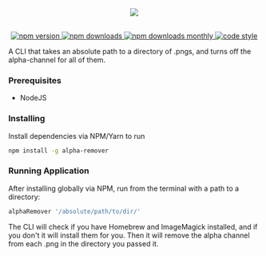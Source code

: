 <div align="center">

  <img width="auto" height="auto" src="https://s3-us-west-2.amazonaws.com/andrew-sadowski-images/AlphaRemover.png">

</div>
<br />
<p align="center">
  <a href="https://www.npmjs.com/package/alpha-remover">
    <img src="https://img.shields.io/npm/v/alpha-remover.svg?style=flat-square" alt="npm version">
  </a>
    <a href="https://www.npmjs.com/package/alpha-remover">
    <img src="https://img.shields.io/npm/dt/alpha-remover.svg?style=flat-square" alt="npm downloads">
  </a>
  <a href="https://www.npmjs.com/package/alpha-remover">
    <img src="https://img.shields.io/npm/dm/alpha-remover.svg?style=flat-square" alt="npm downloads monthly">
  </a>
  <a href="https://github.com/prettier/prettier">
    <img src="https://img.shields.io/badge/code_style-prettier-ff69b4.svg?style=flat-square" alt="code style" />
  </a>
</p>

A CLI that takes an absolute path to a directory of .pngs, and turns off the alpha-channel for all of them.

### Prerequisites

- NodeJS

### Installing

Install dependencies via NPM/Yarn to run

```bash
npm install -g alpha-remover
```

### Running Application

After installing globally via NPM, run from the terminal with a path to a directory:

```bash
alphaRemover '/absolute/path/to/dir/'
```

The CLI will check if you have Homebrew and ImageMagick installed, and if you don't it will install them for you. Then it will remove the alpha channel from each .png in the directory you passed it.

